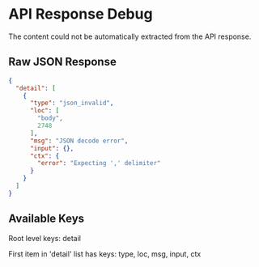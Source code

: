 # API Response Debug

The content could not be automatically extracted from the API response.

## Raw JSON Response

```json
{
  "detail": [
    {
      "type": "json_invalid",
      "loc": [
        "body",
        2748
      ],
      "msg": "JSON decode error",
      "input": {},
      "ctx": {
        "error": "Expecting ',' delimiter"
      }
    }
  ]
}
```

## Available Keys

Root level keys: detail

First item in 'detail' list has keys: type, loc, msg, input, ctx
